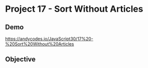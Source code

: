 # Project 17 - Sort Without Articles

## Demo

https://andycodes.io/JavaScript30/17%20-%20Sort%20Without%20Articles

## Objective
